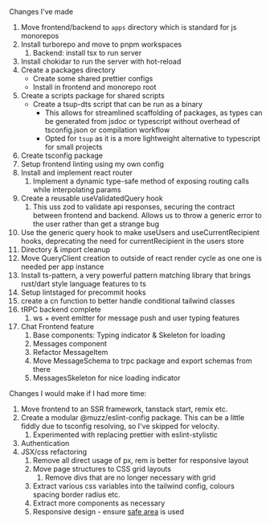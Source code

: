 Changes I've made

1. Move frontend/backend to `apps` directory which is standard for js monorepos
1. Install turborepo and move to pnpm workspaces
   1. Backend: install tsx to run server
1. Install chokidar to run the server with hot-reload
1. Create a packages directory
   - Create some shared prettier configs
   - Install in frontend and monorepo root
1. Create a scripts package for shared scripts
   - Create a tsup-dts script that can be run as a binary
     - This allows for streamlined scaffolding of packages, as types can be generated from jsdoc or typescript without overhead of tsconfig.json or compilation workflow
     - Opted for `tsup` as it is a more lightweight alternative to typescript for small projects
1. Create tsconfig package
1. Setup frontend linting using my own config
1. Install and implement react router
   1. Implement a dynamic type-safe method of exposing routing calls while interpolating params
1. Create a reusable useValidatedQuery hook
   1. This uss zod to validate api responses, securing the contract between frontend and backend. Allows us to throw a generic error to the user rather than get a strange bug
1. Use the generic query hook to make useUsers and useCurrentRecipient hooks, deprecating the need for currentRecipient in the users store
1. Directory & import cleanup
1. Move QueryClient creation to outside of react render cycle as one one is needed per app instance
1. Install ts-pattern, a very powerful pattern matching library that brings rust/dart style language features to ts
1. Setup lintstaged for precommit hooks
1. create a cn function to better handle conditional tailwind classes
1. tRPC backend complete
   1. ws + event emitter for message push and user typing features
1. Chat Frontend feature
   1. Base components: Typing indicator & Skeleton for loading
   1. Messages component
   1. Refactor MessageItem
   1. Move MessageSchema to trpc package and export schemas from there
   1. MessagesSkeleton for nice loading indicator

Changes I would make if I had more time:

1. Move frontend to an SSR framework, tanstack start, remix etc.
2. Create a modular @muzz/eslint-config package. This can be a little fiddly due to tsconfig resolving, so I've skipped for velocity.
   1. Experimented with replacing prettier with eslint-stylistic
3. Authentication
4. JSX/css refactoring
   1. Remove all direct usage of px, rem is better for responsive layout
   2. Move page structures to CSS grid layouts
      1. Remove divs that are no longer necessary with grid
   3. Extract various css variables into the tailwind config, colours spacing border radius etc.
   4. Extract more components as necessary
   5. Responsive design - ensure [safe area](https://developer.mozilla.org/en-US/docs/Web/CSS/env) is used
